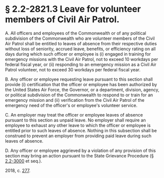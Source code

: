 # § 2.2-2821.3 Leave for volunteer members of Civil Air Patrol.

<p>A. All officers and employees of the Commonwealth or of any political subdivision of the Commonwealth who are volunteer members of the Civil Air Patrol shall be entitled to leaves of absence from their respective duties without loss of seniority, accrued leave, benefits, or efficiency rating on all days during which such officer or employee is (i) engaged in training for emergency missions with the Civil Air Patrol, not to exceed 10 workdays per federal fiscal year, or (ii) responding to an emergency mission as a Civil Air Patrol volunteer, not to exceed 30 workdays per federal fiscal year.</p><p>B. Any officer or employee requesting leave pursuant to this section shall provide (i) certification that the officer or employee has been authorized by the United States Air Force, the Governor, or a department, division, agency, or political subdivision of the Commonwealth to respond to or train for an emergency mission and (ii) verification from the Civil Air Patrol of the emergency need of the officer's or employee's volunteer service.</p><p>C. An employer may treat the officer or employee leaves of absence pursuant to this section as unpaid leave. No employer shall require an employee to exhaust any other leave to which the officer or employee is entitled prior to such leaves of absence. Nothing in this subsection shall be construed to prevent an employer from providing paid leave during such leaves of absence.</p><p>D. Any officer or employee aggrieved by a violation of any provision of this section may bring an action pursuant to the State Grievance Procedure (§ <a href='/vacode/2.2-3000/'>2.2-3000</a> et seq.).</p><p>2018, c. <a href='http://lis.virginia.gov/cgi-bin/legp604.exe?181+ful+CHAP0277'>277</a>.</p>